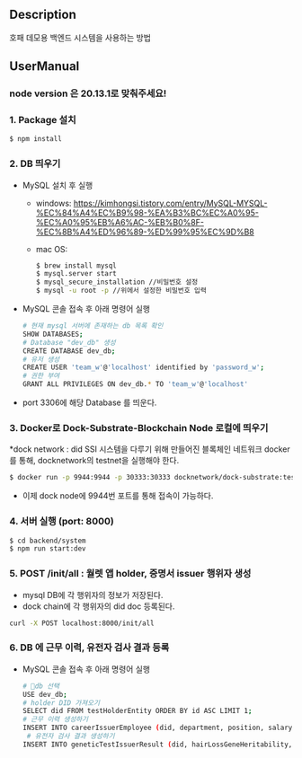 ## Description

호패 데모용 백엔드 시스템을 사용하는 방법

## UserManual

### node version 은 20.13.1로 맞춰주세요!

### 1. Package 설치

```bash
$ npm install
```

### 2. DB 띄우기

- MySQL 설치 후 실행

  - windows: https://kimhongsi.tistory.com/entry/MySQL-MYSQL-%EC%84%A4%EC%B9%98-%EA%B3%BC%EC%A0%95-%EC%A0%95%EB%A6%AC-%EB%B0%8F-%EC%8B%A4%ED%96%89-%ED%99%95%EC%9D%B8
  - mac OS:

    ```bash
    $ brew install mysql
    $ mysql.server start
    $ mysql_secure_installation //비밀번호 설정
    $ mysql -u root -p //위에서 설정한 비밀번호 입력

    ```

- MySQL 콘솔 접속 후 아래 명령어 실행

  ```bash
  # 현재 mysql 서버에 존재하는 db 목록 확인
  SHOW DATABASES;
  # Database "dev_db" 생성
  CREATE DATABASE dev_db;
  # 유저 생성
  CREATE USER 'team_w'@'localhost' identified by 'password_w';
  # 권한 부여
  GRANT ALL PRIVILEGES ON dev_db.* TO 'team_w'@'localhost'
  ```

- port 3306에 해당 Database 를 띄운다.

### 3. Docker로 Dock-Substrate-Blockchain Node 로컬에 띄우기

\*dock network : did SSI 시스템을 다루기 위해 만들어진 블록체인 네트워크
docker를 통해, docknetwork의 testnet을 실행해야 한다.

```bash
$ docker run -p 9944:9944 -p 30333:30333 docknetwork/dock-substrate:testnet --dev --ws-external --enable-offchain-indexing=true
```

- 이제 dock node에 9944번 포트를 통해 접속이 가능하다.

### 4. 서버 실행 (port: 8000)

```bash
$ cd backend/system
$ npm run start:dev
```

### 5. POST /init/all : 월렛 앱 holder, 증명서 issuer 행위자 생성

- mysql DB에 각 행위자의 정보가 저장된다.
- dock chain에 각 행위자의 did doc 등록된다.

```bash
curl -X POST localhost:8000/init/all
```

### 6. DB 에 근무 이력, 유전자 검사 결과 등록

- MySQL 콘솔 접속 후 아래 명령어 실행

  ```bash
  # db 선택
  USE dev_db;
  # holder DID 가져오기
  SELECT did FROM testHolderEntity ORDER BY id ASC LIMIT 1;
  # 근무 이력 생성하기
  INSERT INTO careerIssuerEmployee (did, department, position, salary, `join`, `leave`, createdAt, updatedAt, deletedAt) VALUES ('{위에서 얻은 holder DID}', '영업부', '대리', 5000, '2024-01-01', '2024-12-31', '2024-06-20 12:34:56', '2024-06-20 12:34:56', NULL);
   # 유전자 검사 결과 생성하기
  INSERT INTO geneticTestIssuerResult (did, hairLossGeneHeritability, dermatitisGeneHeritability, stomachCancerRisk, lungsCancerRisk, liverCancerRisk, pancreasCancerRisk, createdAt, updatedAt, deletedAt) VALUES ('{위에서 얻은 holder DID}', 75, 60, 15, 20, 10, 5, '2024-06-20 12:34:56', '2024-06-20 12:34:56', NULL);

  ```
